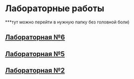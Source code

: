 # Лабораторные работы 

***тут можно перейти в нужную папку без головной боли)

## [Лабораторная №6](https://github.com/fkifa/laboratory/tree/main/2020-2021/OS/lab06)

## [Лабораторная №5](https://github.com/fkifa/laboratory/tree/main/2020-2021/OS/lab05)

## [Лабораторная №2](https://github.com/fkifa/laboratory/tree/main/2020-2021/OS/lab02)
